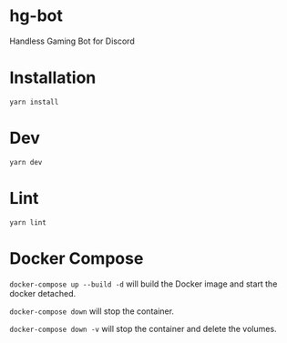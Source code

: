# hg-bot
Handless Gaming Bot for Discord

# Installation

```
yarn install
```

# Dev

```
yarn dev
```

# Lint
```
yarn lint 
```

# Docker Compose

`docker-compose up --build -d` will build the Docker image and start the docker detached.

`docker-compose down` will stop the container.

`docker-compose down -v` will stop the container and delete the volumes.
